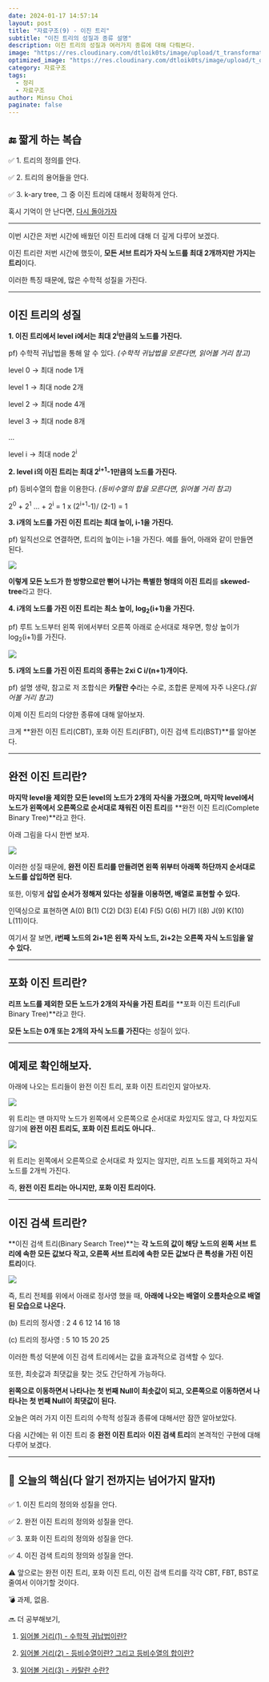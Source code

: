 ```yaml
---
date: 2024-01-17 14:57:14
layout: post
title: "자료구조(9) - 이진 트리"
subtitle: "이진 트리의 성질과 종류 설명"
description: 이진 트리의 성질과 여러가지 종류에 대해 다뤄본다.
image: "https://res.cloudinary.com/dtloik0ts/image/upload/t_transformation/v1704821720/data_structure_yoppg7.png"
optimized_image: "https://res.cloudinary.com/dtloik0ts/image/upload/t_opt/v1704821720/data_structure_yoppg7.png"
category: 자료구조
tags:
  - 정리
  - 자료구조
author: Minsu Choi
paginate: false
---
```


<h2>🔚 짧게 하는 복습</h2>

✅ 1. 트리의 정의를 안다.

✅ 2. 트리의 용어들을 안다.

✅ 3. k-ary tree, 그 중 이진 트리에 대해서 정확하게 안다.

혹시 기억이 안 난다면, <u><a href = "/자료구조(8)-트리/"> 다시 돌아가자</a></u>

---

이번 시간은 저번 시간에 배웠던 이진 트리에 대해 더 깊게 다루어 보겠다.

이진 트리란 저번 시간에 했듯이, **모든 서브 트리가 자식 노드를 최대 2개까지만 가지는 트리**이다.

이러한 특징 때문에, 많은 수학적 성질을 가진다.

---

## 이진 트리의 성질

**1. 이진 트리에서 level i에서는 최대 2<sup>i</sup>만큼의 노드를 가진다.**

pf) 수학적 귀납법을 통해 알 수 있다. _(수학적 귀납법을 모른다면, 읽어볼 거리 참고)_

level 0 -> 최대 node 1개

level 1 -> 최대 node 2개

level 2 -> 최대 node 4개

level 3 -> 최대 node 8개

...

level i -> 최대 node 2<sup>i</sup>

**2. level i의 이진 트리는 최대 2<sup>i+1</sup>-1만큼의 노드를 가진다.**

pf) 등비수열의 합을 이용한다. _(등비수열의 합을 모른다면, 읽어볼 거리 참고)_

2<sup>0</sup> + 2<sup>1</sup> ... + 2<sup>i</sup> = 1 x (2<sup>i+1</sup>-1)/ (2-1) = 1

**3. i개의 노드를 가진 이진 트리는 최대 높이, i-1을 가진다.**

pf) 일직선으로 연결하면, 트리의 높이는 i-1을 가진다. 예를 들어, 아래와 같이 만들면 된다.

<img src = "https://res.cloudinary.com/dtloik0ts/image/upload/v1705504354/Zhb5e_ymdv6s.png">

**이렇게 모든 노드가 한 방향으로만 뻗어 나가는 특별한 형태의 이진 트리**를 **skewed-tree**라고 한다.

**4. i개의 노드를 가진 이진 트리는 최소 높이, log<sub>2</sub>(i+1)을 가진다.**

pf) 루트 노드부터 왼쪽 위에서부터 오른쪽 아래로 순서대로 채우면, 항상 높이가 log<sub>2</sub>(i+1)를 가진다.

<img src = "https://res.cloudinary.com/dtloik0ts/image/upload/v1705504612/%EC%9D%B4%EC%A7%84_%ED%8A%B8%EB%A6%AC_%EA%B0%95%EC%9D%98_1_ayrv76.png">

**5. i개의 노드를 가진 이진 트리의 종류는 2xi C i/(n+1)개이다.**

pf) 설명 생략, 참고로 저 조합식은 **카탈란 수**라는 수로, 조합론 문제에 자주 나온다._(읽어볼 거리 참고)_

이제 이진 트리의 다양한 종류에 대해 알아보자.

크게 **완전 이진 트리(CBT), 포화 이진 트리(FBT), 이진 검색 트리(BST)**를 알아본다.

---

## 완전 이진 트리란?

**마지막 level을 제외한 모든 level의 노드가 2개의 자식을 가졌으며, 마지막 level에서 노드가 왼쪽에서 오른쪽으로 순서대로 채워진 이진 트리**를 **완전 이진 트리(Complete Binary Tree)**라고 한다.

아래 그림을 다시 한번 보자.

<img src = "https://res.cloudinary.com/dtloik0ts/image/upload/v1705504612/%EC%9D%B4%EC%A7%84_%ED%8A%B8%EB%A6%AC_%EA%B0%95%EC%9D%98_1_ayrv76.png">

이러한 성질 때문에, **완전 이진 트리를 만들려면 왼쪽 위부터 아래쪽 하단까지 순서대로 노드를 삽입하면 된다.**

또한, 이렇게 **삽입 순서가 정해져 있다는 성질을 이용하면, 배열로 표현할 수 있다.**

인덱싱으로 표현하면 A(0) B(1) C(2) D(3) E(4) F(5) G(6) H(7) I(8) J(9) K(10) L(11)이다.

여기서 잘 보면, **i번째 노드의 2i+1은 왼쪽 자식 노드, 2i+2는 오른쪽 자식 노드임을 알 수 있다.**

---

## 포화 이진 트리란?

**리프 노드를 제외한 모든 노드가 2개의 자식을 가진 트리**를 **포화 이진 트리(Full Binary Tree)**라고 한다.

**모든 노드는 0개 또는 2개의 자식 노드를 가진다**는 성질이 있다.

---

## 예제로 확인해보자.

아래에 나오는 트리들이 완전 이진 트리, 포화 이진 트리인지 알아보자.

<img src = "https://res.cloudinary.com/dtloik0ts/image/upload/v1705506202/IMG2683-300x168_wwsgce.jpg">

위 트리는 맨 마지막 노드가 왼쪽에서 오른쪽으로 순서대로 차있지도 않고, 다 차있지도 않기에 **완전 이진 트리도, 포화 이진 트리도 아니다.**.

<img src = "https://res.cloudinary.com/dtloik0ts/image/upload/v1705506523/IMG2684-300x219_ocrfo2.jpg">

위 트리는 왼쪽에서 오른쪽으로 순서대로 차 있지는 않지만, 리프 노드를 제외하고 자식 노드를 2개씩 가진다.

즉, **완전 이진 트리는 아니지만, 포화 이진 트리이다.**

---

## 이진 검색 트리란?

**이진 검색 트리(Binary Search Tree)**는 **각 노드의 값이 해당 노드의 왼쪽 서브 트리에 속한 모든 값보다 작고, 오른쪽 서브 트리에 속한 모든 값보다 큰 특성을 가진 이진 트리**이다.

<img src = "https://res.cloudinary.com/dtloik0ts/image/upload/v1705507034/BST_nxf2hp.png">

즉, 트리 전체를 위에서 아래로 정사영 했을 때, **아래에 나오는 배열이 오름차순으로 배열된 모습으로 나온다.**

(b) 트리의 정사영 : 2 4 6 12 14 16 18

(c) 트리의 정사영 : 5 10 15 20 25

이러한 특성 덕분에 이진 검색 트리에서는 값을 효과적으로 검색할 수 있다.

또한, 최솟값과 최댓값을 찾는 것도 간단하게 가능하다.

**왼쪽으로 이동하면서 나타나는 첫 번째 Null이 최솟값이 되고, 오른쪽으로 이동하면서 나타나는 첫 번째 Null이 최댓값이 된다.**

오늘은 여러 가지 이진 트리의 수학적 성질과 종류에 대해서만 잠깐 알아보았다.

다음 시간에는 위 이진 트리 중 **완전 이진 트리**와 **이진 검색 트리**의 본격적인 구현에 대해 다루어 보겠다.

---

<h2>📖 오늘의 핵심(다 알기 전까지는 넘어가지 말자❗)</h2>

✅ 1. 이진 트리의 정의와 성질을 안다.

✅ 2. 완전 이진 트리의 정의와 성질을 안다.

✅ 3. 포화 이진 트리의 정의와 성질을 안다.

✅ 4. 이진 검색 트리의 정의와 성질을 안다.

⚠️ 앞으로는 완전 이진 트리, 포화 이진 트리, 이진 검색 트리를 각각 CBT, FBT, BST로 줄여서 이야기할 것이다.

💣 과제, 없음.

🔜 더 공부해보기,

1. <u><a href = "https://ko.wikipedia.org/wiki/%EC%88%98%ED%95%99%EC%A0%81_%EA%B7%80%EB%82%A9%EB%B2%95#:~:text=%EC%88%98%ED%95%99%EC%A0%81%20%EA%B7%80%EB%82%A9%EB%B2%95(%E6%95%B8%E5%AD%B8%E7%9A%84%E6%AD%B8%E7%B4%8D,%EC%A6%9D%EB%AA%85%ED%95%98%EB%8A%94%20%EB%B0%A9%EB%B2%95%EC%9D%98%20%ED%95%98%EB%82%98%EC%9D%B4%EB%8B%A4.">읽어볼 거리(1) - 수학적 귀납법이란?</a></u>

2. <u><a href = "https://ko.wikipedia.org/wiki/%EB%93%B1%EB%B9%84%EC%88%98%EC%97%B4">읽어볼 거리(2) - 등비수열이란? 그리고 등비수열의 합이란?</a></u>

3. <u><a href = "https://ko.wikipedia.org/wiki/%EC%B9%B4%ED%83%88%EB%9E%91_%EC%88%98">읽어볼 거리(3) - 카탈란 수란?</a></u>
